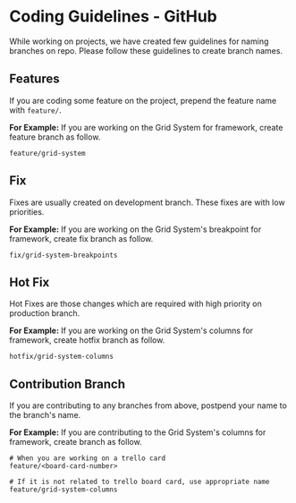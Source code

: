 # Coding Guidelines - GitHub

While working on projects, we have created few guidelines for naming branches on repo. Please follow these guidelines to create branch names.

## Features
If you are coding some feature on the project, prepend the feature name with `feature/`.

**For Example:**
If you are working on the Grid System for framework, create feature branch as follow.
```shell
feature/grid-system
```

## Fix
Fixes are usually created on development branch. These fixes are with low priorities.

**For Example:**
If you are working on the Grid System's breakpoint for framework, create fix branch as follow.
```shell
fix/grid-system-breakpoints
```

## Hot Fix
Hot Fixes are those changes which are required with high priority on production branch.

**For Example:**
If you are working on the Grid System's columns for framework, create hotfix branch as follow.
```shell
hotfix/grid-system-columns
```

## Contribution Branch
If you are contributing to any branches from above, postpend your name to the branch's name.

**For Example:**
If you are contributing to the Grid System's columns for framework, create branch as follow.
```shell
# When you are working on a trello card
feature/<board-card-number>

# If it is not related to trello board card, use appropriate name
feature/grid-system-columns
```
